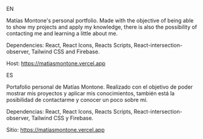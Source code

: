 EN

Matías Montone's personal portfolio. Made with the objective of being able to show my projects and apply my knowledge, there is also the possibility of contacting me and learning a little about me.

Dependencies: React, React Icons, Reacts Scripts, React-intersection-observer, Tailwind CSS and Firebase.

Host: https://matiasmontone.vercel.app

ES

Portafolio personal de Matías Montone. Realizado con el objetivo de poder mostrar mis proyectos y aplicar mis conocimientos, también está la posibilidad de contactarme y conocer un poco sobre mí. 

Dependencias: React, React Icons, Reacts Scripts, React-intersection-observer, Tailwind CSS y Firebase.

Sitio: https://matiasmontone.vercel.app
